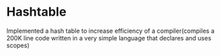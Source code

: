 # Hashtable
Implemented a hash table to increase efficiency of a compiler(compiles a 200K line code written in a very simple language that declares and uses scopes)
